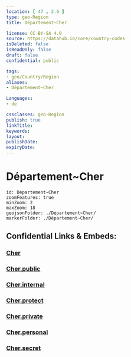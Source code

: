 ```yaml
---
location: [ 47 , 2.6 ] 
type: geo-Region
title: Département~Cher

license: CC BY-SA 4.0
source: https://datahub.io/core/country-codes
isDeleted: false
isReadOnly: false
draft: false
confidential: public

tags:
- geo/Country/Region
aliases:
- Département~Cher

Languages:
- de

cssclasses: geo-Region
publish: true
linkTitle: 
keywords: 
layout: 
publishDate: 
expiryDate: 
---
```


# Département~Cher

```leaflet
id: Département~Cher
zoomFeatures: true 
minZoom: 2 
maxZoom: 18
geojsonFolder: ./Département~Cher/
markerFolder: ./Département~Cher/
```


## Confidential Links & Embeds: 

### [Cher](/_Standards/Earth/Continent/Europe/Europe~West/France/regions~France/Val_de_Loire/departments~Val_de_Loire/Cher.md) 

### [Cher.public](/_public/Earth/Continent/Europe/Europe~West/France/regions~France/Val_de_Loire/departments~Val_de_Loire/Cher.public.md) 

### [Cher.internal](/_internal/Earth/Continent/Europe/Europe~West/France/regions~France/Val_de_Loire/departments~Val_de_Loire/Cher.internal.md) 

### [Cher.protect](/_protect/Earth/Continent/Europe/Europe~West/France/regions~France/Val_de_Loire/departments~Val_de_Loire/Cher.protect.md) 

### [Cher.private](/_private/Earth/Continent/Europe/Europe~West/France/regions~France/Val_de_Loire/departments~Val_de_Loire/Cher.private.md) 

### [Cher.personal](/_personal/Earth/Continent/Europe/Europe~West/France/regions~France/Val_de_Loire/departments~Val_de_Loire/Cher.personal.md) 

### [Cher.secret](/_secret/Earth/Continent/Europe/Europe~West/France/regions~France/Val_de_Loire/departments~Val_de_Loire/Cher.secret.md)


